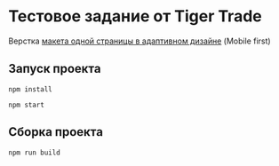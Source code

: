 # Тестовое задание от Tiger Trade

Верстка [макета одной страницы в адаптивном дизайне](https://www.figma.com/file/5CfKrLsJQn7xSU5gPPYti1/Coub%3A-%D0%A2%D0%B5%D1%81%D1%82%D0%BE%D0%B2%D0%BE%D0%B5-%D0%B7%D0%B0%D0%B4%D0%B0%D0%BD%D0%B8%D0%B5-HTML-%D0%B2%D0%B5%D1%80%D1%81%D1%82%D0%B0%D0%BB%D1%8C%D1%89%D0%B8%D0%BA?node-id=2403%3A705&t=upkWKBrsv8CVDwcJ-1)  (Mobile first)

## Запуск проекта

```
npm install

npm start
```

## Сборка проекта

```
npm run build
```
